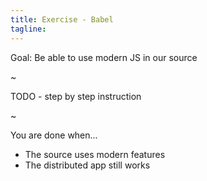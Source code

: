 ```yaml
---
title: Exercise - Babel
tagline:
---
```


<div class="goal"></div>

Goal: Be able to use modern JS in our source

~

TODO - step by step instruction

~


<div class="checklist"></div>

You are done when...

* The source uses modern features
* The distributed app still works
